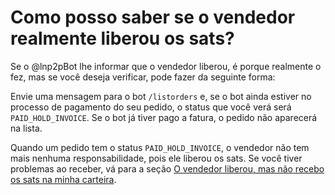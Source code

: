 # Como posso saber se o vendedor realmente liberou os sats?

Se o @lnp2pBot lhe informar que o vendedor liberou, é porque realmente o fez, mas se você deseja verificar, pode fazer da seguinte forma:

Envie uma mensagem para o bot `/listorders` e, se o bot ainda estiver no processo de pagamento do seu pedido, o status que você verá será `PAID_HOLD_INVOICE`. Se o bot já tiver pago a fatura, o pedido não aparecerá na lista.

Quando um pedido tem o status `PAID_HOLD_INVOICE`, o vendedor não tem mais nenhuma responsabilidade, pois ele liberou os sats. Se você tiver problemas ao receber, vá para a seção [O vendedor liberou, mas não recebo os sats na minha carteira](./i-cant-receive.md).
